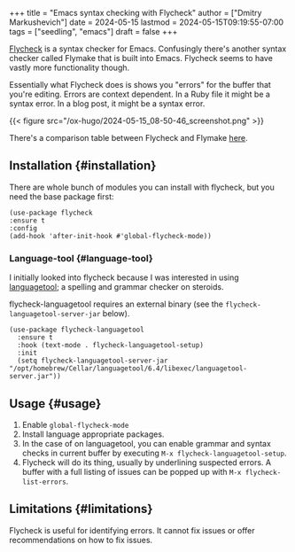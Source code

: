 +++
title = "Emacs syntax checking with Flycheck"
author = ["Dmitry Markushevich"]
date = 2024-05-15
lastmod = 2024-05-15T09:19:55-07:00
tags = ["seedling", "emacs"]
draft = false
+++

[Flycheck](https://www.flycheck.org/) is a syntax checker for Emacs. Confusingly there's another syntax checker called Flymake that is built into Emacs. Flycheck seems to have vastly more functionality though.

Essentially what Flycheck does is shows you "errors" for the buffer that you're editing. Errors are context dependent. In a Ruby file it might be a syntax error. In a blog post, it might be a syntax error.

{{< figure src="/ox-hugo/2024-05-15_08-50-46_screenshot.png" >}}

There's a comparison table between Flycheck and Flymake [here](https://www.flycheck.org/en/latest/user/flycheck-versus-flymake.html#supported-languages).


## Installation {#installation}

There are whole bunch of modules you can install with flycheck, but you need the base package first:

```elisp
(use-package flycheck
:ensure t
:config
(add-hook 'after-init-hook #'global-flycheck-mode))
```


### Language-tool {#language-tool}

I initially looked into flycheck because I was interested in using [languagetool](https://languagetool.org); a spelling and grammar checker on steroids.

flycheck-languagetool requires an external binary (see the `flycheck-languagetool-server-jar` below).

```elisp
(use-package flycheck-languagetool
  :ensure t
  :hook (text-mode . flycheck-languagetool-setup)
  :init
  (setq flycheck-languagetool-server-jar "/opt/homebrew/Cellar/languagetool/6.4/libexec/languagetool-server.jar"))
```


## Usage {#usage}

1.  Enable `global-flycheck-mode`
2.  Install language appropriate packages.
3.  In the case of on languagetool, you can enable grammar and syntax checks in current buffer by executing `M-x flycheck-languagetool-setup`.
4.  Flycheck will do its thing, usually by underlining suspected errors. A buffer with a full listing of issues can be popped up with `M-x flycheck-list-errors`.


## Limitations {#limitations}

Flycheck is useful for identifying errors. It cannot fix issues or offer recommendations on how to fix issues.
